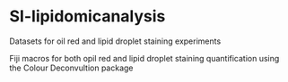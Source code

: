 # SI-lipidomicanalysis

Datasets for oil red and lipid droplet staining experiments

Fiji macros for both opil red and lipid droplet staining quantification using the Colour Deconvultion package
